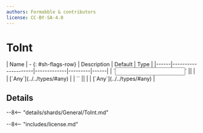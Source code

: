 ```yaml
---
authors: Formabble & contributors
license: CC-BY-SA-4.0
---
```



# ToInt

<div class="sh-parameters" markdown="1">
| Name | - {: #sh-flags-row} | Description | Default | Type |
|------|---------------------|-------------|---------|------|
| `<input>` || | | [`Any`](../../types/#any) |
| `<output>` || | | [`Any`](../../types/#any) |

</div>



## Details

--8<-- "details/shards/General/ToInt.md"


--8<-- "includes/license.md"

